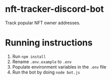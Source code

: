 # nft-tracker-discord-bot
Track popular NFT owner addresses.

# Running instructions
1. Run `npm install`
2. Rename `.env.example` to `.env`
3. Populate environment variables in the `.env` file
4. Run the bot by doing `node bot.js`
